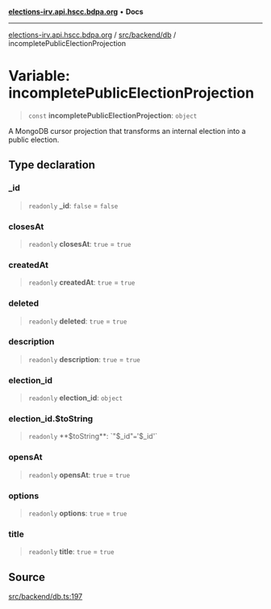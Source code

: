[**elections-irv.api.hscc.bdpa.org**](../../../../README.md) • **Docs**

***

[elections-irv.api.hscc.bdpa.org](../../../../README.md) / [src/backend/db](../README.md) / incompletePublicElectionProjection

# Variable: incompletePublicElectionProjection

> `const` **incompletePublicElectionProjection**: `object`

A MongoDB cursor projection that transforms an internal election into a public
election.

## Type declaration

### \_id

> `readonly` **\_id**: `false` = `false`

### closesAt

> `readonly` **closesAt**: `true` = `true`

### createdAt

> `readonly` **createdAt**: `true` = `true`

### deleted

> `readonly` **deleted**: `true` = `true`

### description

> `readonly` **description**: `true` = `true`

### election\_id

> `readonly` **election\_id**: `object`

### election\_id.$toString

> `readonly` **$toString**: `"$_id"` = `'$_id'`

### opensAt

> `readonly` **opensAt**: `true` = `true`

### options

> `readonly` **options**: `true` = `true`

### title

> `readonly` **title**: `true` = `true`

## Source

[src/backend/db.ts:197](https://github.com/Xunnamius/elections_irv.api.hscc.bdpa.org/blob/c917ea60595d63d322e4038beb12d08f7d64cdd2/src/backend/db.ts#L197)
